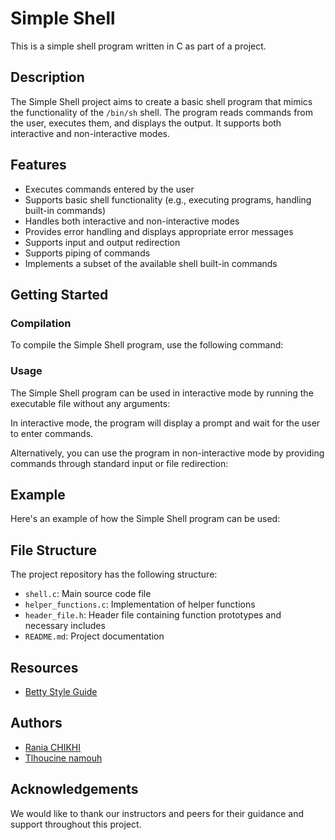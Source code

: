 # Simple Shell

This is a simple shell program written in C as part of a project.

## Description

The Simple Shell project aims to create a basic shell program that mimics the functionality of the `/bin/sh` shell. The program reads commands from the user, executes them, and displays the output. It supports both interactive and non-interactive modes.

## Features

- Executes commands entered by the user
- Supports basic shell functionality (e.g., executing programs, handling built-in commands)
- Handles both interactive and non-interactive modes
- Provides error handling and displays appropriate error messages
- Supports input and output redirection
- Supports piping of commands
- Implements a subset of the available shell built-in commands

## Getting Started

### Compilation

To compile the Simple Shell program, use the following command:


### Usage

The Simple Shell program can be used in interactive mode by running the executable file without any arguments:


In interactive mode, the program will display a prompt and wait for the user to enter commands.

Alternatively, you can use the program in non-interactive mode by providing commands through standard input or file redirection:


## Example

Here's an example of how the Simple Shell program can be used:


## File Structure

The project repository has the following structure:

- `shell.c`: Main source code file
- `helper_functions.c`: Implementation of helper functions
- `header_file.h`: Header file containing function prototypes and necessary includes
- `README.md`: Project documentation

## Resources

- [Betty Style Guide](https://github.com/holbertonschool/Betty/wiki)

## Authors

- [Rania CHIKHI](https://github.com/raniachikhi)
- [Tlhoucine namouh](https://github.com/elhocyn)

## Acknowledgements

We would like to thank our instructors and peers for their guidance and support throughout this project.
